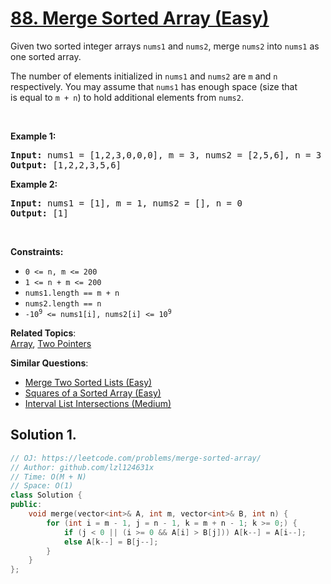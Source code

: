 # [88. Merge Sorted Array (Easy)](https://leetcode.com/problems/merge-sorted-array/)

<p>Given two sorted integer arrays <code>nums1</code> and <code>nums2</code>, merge <code>nums2</code> into <code>nums1</code> as one sorted array.</p>

<p>The number of elements initialized in <code>nums1</code> and <code>nums2</code> are <code>m</code> and <code>n</code> respectively. You may assume that <code>nums1</code> has enough space (size that is&nbsp;equal to <code>m + n</code>) to hold additional elements from <code>nums2</code>.</p>

<p>&nbsp;</p>
<p><strong>Example 1:</strong></p>
<pre><strong>Input:</strong> nums1 = [1,2,3,0,0,0], m = 3, nums2 = [2,5,6], n = 3
<strong>Output:</strong> [1,2,2,3,5,6]
</pre><p><strong>Example 2:</strong></p>
<pre><strong>Input:</strong> nums1 = [1], m = 1, nums2 = [], n = 0
<strong>Output:</strong> [1]
</pre>
<p>&nbsp;</p>
<p><strong>Constraints:</strong></p>

<ul>
	<li><code>0 &lt;= n, m &lt;= 200</code></li>
	<li><code>1 &lt;= n + m &lt;= 200</code></li>
	<li><code>nums1.length == m + n</code></li>
	<li><code>nums2.length == n</code></li>
	<li><code>-10<sup>9</sup> &lt;= nums1[i], nums2[i] &lt;= 10<sup>9</sup></code></li>
</ul>


**Related Topics**:  
[Array](https://leetcode.com/tag/array/), [Two Pointers](https://leetcode.com/tag/two-pointers/)

**Similar Questions**:
* [Merge Two Sorted Lists (Easy)](https://leetcode.com/problems/merge-two-sorted-lists/)
* [Squares of a Sorted Array (Easy)](https://leetcode.com/problems/squares-of-a-sorted-array/)
* [Interval List Intersections (Medium)](https://leetcode.com/problems/interval-list-intersections/)

## Solution 1.

```cpp
// OJ: https://leetcode.com/problems/merge-sorted-array/
// Author: github.com/lzl124631x
// Time: O(M + N)
// Space: O(1)
class Solution {
public:
    void merge(vector<int>& A, int m, vector<int>& B, int n) {
        for (int i = m - 1, j = n - 1, k = m + n - 1; k >= 0;) {
            if (j < 0 || (i >= 0 && A[i] > B[j])) A[k--] = A[i--];
            else A[k--] = B[j--];
        }
    }
};
```
